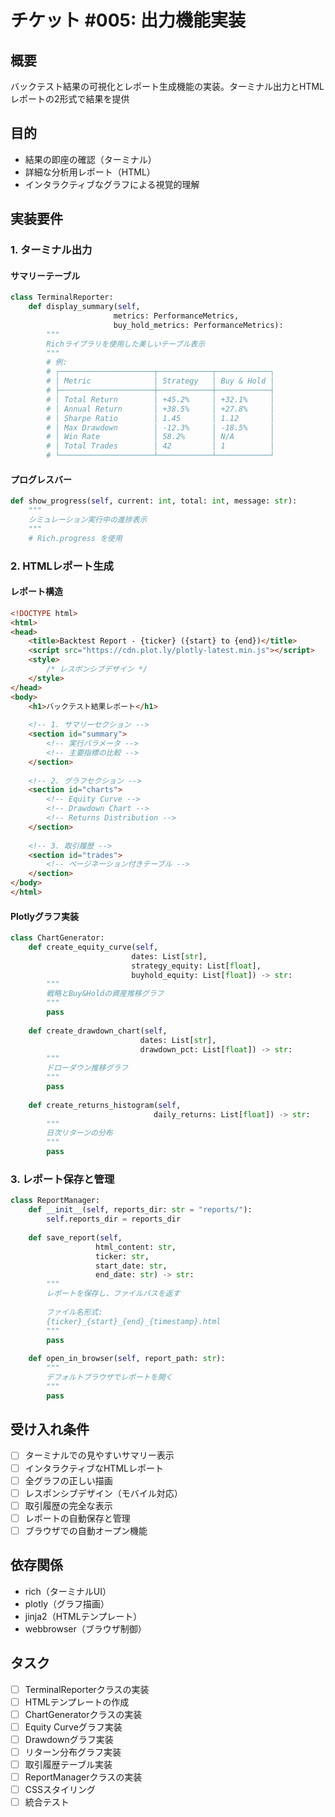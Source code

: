 # チケット #005: 出力機能実装

## 概要
バックテスト結果の可視化とレポート生成機能の実装。ターミナル出力とHTMLレポートの2形式で結果を提供

## 目的
- 結果の即座の確認（ターミナル）
- 詳細な分析用レポート（HTML）
- インタラクティブなグラフによる視覚的理解

## 実装要件

### 1. ターミナル出力

#### サマリーテーブル
```python
class TerminalReporter:
    def display_summary(self, 
                       metrics: PerformanceMetrics,
                       buy_hold_metrics: PerformanceMetrics):
        """
        Richライブラリを使用した美しいテーブル表示
        """
        # 例:
        # ┌─────────────────────┬────────────┬────────────┐
        # │ Metric              │ Strategy   │ Buy & Hold │
        # ├─────────────────────┼────────────┼────────────┤
        # │ Total Return        │ +45.2%     │ +32.1%     │
        # │ Annual Return       │ +38.5%     │ +27.8%     │
        # │ Sharpe Ratio        │ 1.45       │ 1.12       │
        # │ Max Drawdown        │ -12.3%     │ -18.5%     │
        # │ Win Rate            │ 58.2%      │ N/A        │
        # │ Total Trades        │ 42         │ 1          │
        # └─────────────────────┴────────────┴────────────┘
```

#### プログレスバー
```python
def show_progress(self, current: int, total: int, message: str):
    """
    シミュレーション実行中の進捗表示
    """
    # Rich.progress を使用
```

### 2. HTMLレポート生成

#### レポート構造
```html
<!DOCTYPE html>
<html>
<head>
    <title>Backtest Report - {ticker} ({start} to {end})</title>
    <script src="https://cdn.plot.ly/plotly-latest.min.js"></script>
    <style>
        /* レスポンシブデザイン */
    </style>
</head>
<body>
    <h1>バックテスト結果レポート</h1>
    
    <!-- 1. サマリーセクション -->
    <section id="summary">
        <!-- 実行パラメータ -->
        <!-- 主要指標の比較 -->
    </section>
    
    <!-- 2. グラフセクション -->
    <section id="charts">
        <!-- Equity Curve -->
        <!-- Drawdown Chart -->
        <!-- Returns Distribution -->
    </section>
    
    <!-- 3. 取引履歴 -->
    <section id="trades">
        <!-- ページネーション付きテーブル -->
    </section>
</body>
</html>
```

#### Plotlyグラフ実装

```python
class ChartGenerator:
    def create_equity_curve(self,
                           dates: List[str],
                           strategy_equity: List[float],
                           buyhold_equity: List[float]) -> str:
        """
        戦略とBuy&Holdの資産推移グラフ
        """
        pass
    
    def create_drawdown_chart(self,
                             dates: List[str],
                             drawdown_pct: List[float]) -> str:
        """
        ドローダウン推移グラフ
        """
        pass
    
    def create_returns_histogram(self,
                                daily_returns: List[float]) -> str:
        """
        日次リターンの分布
        """
        pass
```

### 3. レポート保存と管理

```python
class ReportManager:
    def __init__(self, reports_dir: str = "reports/"):
        self.reports_dir = reports_dir
    
    def save_report(self, 
                   html_content: str,
                   ticker: str,
                   start_date: str,
                   end_date: str) -> str:
        """
        レポートを保存し、ファイルパスを返す
        
        ファイル名形式: 
        {ticker}_{start}_{end}_{timestamp}.html
        """
        pass
    
    def open_in_browser(self, report_path: str):
        """
        デフォルトブラウザでレポートを開く
        """
        pass
```

## 受け入れ条件
- [ ] ターミナルでの見やすいサマリー表示
- [ ] インタラクティブなHTMLレポート
- [ ] 全グラフの正しい描画
- [ ] レスポンシブデザイン（モバイル対応）
- [ ] 取引履歴の完全な表示
- [ ] レポートの自動保存と管理
- [ ] ブラウザでの自動オープン機能

## 依存関係
- rich（ターミナルUI）
- plotly（グラフ描画）
- jinja2（HTMLテンプレート）
- webbrowser（ブラウザ制御）

## タスク
- [ ] TerminalReporterクラスの実装
- [ ] HTMLテンプレートの作成
- [ ] ChartGeneratorクラスの実装
- [ ] Equity Curveグラフ実装
- [ ] Drawdownグラフ実装
- [ ] リターン分布グラフ実装
- [ ] 取引履歴テーブル実装
- [ ] ReportManagerクラスの実装
- [ ] CSSスタイリング
- [ ] 統合テスト